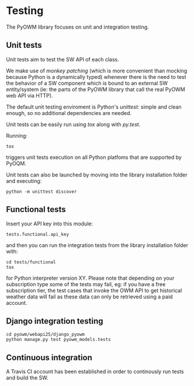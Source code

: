 Testing
=======

The PyOWM library focuses on unit and integration testing.

Unit tests
----------
Unit tests aim to test the SW API of each class.

We make use of _monkey patching_ (which is more convenient than mocking because
Python is a dynamically typed) whenever there is the need to test the behavior
of a SW component which is bound to an external SW entity/system (ie: the parts
of the PyOWM library that call the real PyOWM web API via HTTP).

The default unit testing enviroment is Python's _unittest_: simple and clean
enough, so no additional dependencies are needed.

Unit tests can be easily run using _tox_ along with _py.test_. 

Running:

    tox

triggers unit tests execution on all Python platfoms that are supported by
PyOQM.

Unit tests can also be launched by moving into the library installation folder
and executing:

    python -m unittest discover


Functional tests
----------------
Insert your API key into this module:

    tests.functional.api_key

and then you can run the integration tests from the library installation 
folder with:

    cd tests/functional
    tox

for Python interpreter version XY.
Please note that depending on your subscription type some of the tests
may fail, eg: if you have a free subscription tier, the test cases that
invoke the OWM API to get historical weather data will fail as these
data can only be retrieved using a paid account.

Django integration testing
--------------------------
```
cd pyowm/webapi25/django_pyowm
python manage.py test pyowm_models.tests
```

Continuous integration
----------------------
A Travis CI account has been established in order to continously run tests and
build the SW.
